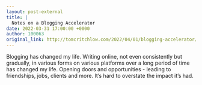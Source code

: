 ```yaml
---
layout: post-external
title: |
  Notes on a Blogging Accelerator
date: 2022-03-31 17:00:00 +0000
author: 100063
original_link: http://tomcritchlow.com/2022/04/01/blogging-accelerator/
---
```


Blogging has changed my life. Writing online, not even consistently but gradually, in various forms on various platforms over a long period of time has changed my life. Opening doors and opportunities - leading to friendships, jobs, clients and more. It’s hard to overstate the impact it’s had.
